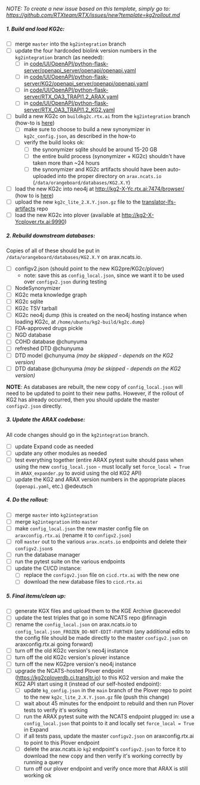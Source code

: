 _NOTE: To create a new issue based on this template, simply go to: https://github.com/RTXteam/RTX/issues/new?template=kg2rollout.md_

##### 1. Build and load KG2c:

- [ ] merge `master` into the `kg2integration` branch
- [ ] update the four hardcoded biolink version numbers in the `kg2integration` branch (as needed):
  - [ ] in [code/UI/OpenAPI/python-flask-server/openapi_server/openapi/openapi.yaml](../code/UI/OpenAPI/python-flask-server/openapi_server/openapi/openapi.yaml)
  - [ ] in [code/UI/OpenAPI/python-flask-server/KG2/openapi_server/openapi/openapi.yaml](../code/UI/OpenAPI/python-flask-server/KG2/openapi_server/openapi/openapi.yaml)
  - [ ] in [code/UI/OpenAPI/python-flask-server/RTX_OA3_TRAPI1.2_ARAX.yaml](../code/UI/OpenAPI/python-flask-server/RTX_OA3_TRAPI1.2_ARAX.yaml)
  - [ ] in [code/UI/OpenAPI/python-flask-server/RTX_OA3_TRAPI1.2_KG2.yaml](../code/UI/OpenAPI/python-flask-server/RTX_OA3_TRAPI1.2_KG2.yaml)
- [ ] build a new KG2c on `buildkg2c.rtx.ai` from the `kg2integration` branch (how-to is [here](https://github.com/RTXteam/RTX/tree/master/code/kg2c#build-kg2canonicalized))
  - [ ] make sure to choose to build a new synonymizer in `kg2c_config.json`, as described in the how-to
  - [ ] verify the build looks ok:
    - [ ] the synonymizer sqlite should be around 15-20 GB
    - [ ] the entire build process (synonymizer + KG2c) shouldn't have taken more than ~24 hours
    - [ ] the synonymizer and KG2c artifacts should have been auto-uploaded into the proper directory on `arax.ncats.io` (`/data/orangeboard/databases/KG2.X.Y`)
- [ ] load the new KG2c into neo4j at http://kg2-X-Yc.rtx.ai:7474/browser/ (how to is [here](https://github.com/RTXteam/RTX/tree/master/code/kg2c#host-kg2canonicalized-in-neo4j))
- [ ] upload the new `kg2c_lite_2.X.Y.json.gz` file to the [translator-lfs-artifacts](https://github.com/ncats/translator-lfs-artifacts/tree/main/files) repo
- [ ] load the new KG2c into plover (available at http://kg2-X-Ycplover.rtx.ai:9990)

##### 2. Rebuild downstream databases:

Copies of all of these should be put in `/data/orangeboard/databases/KG2.X.Y` on arax.ncats.io.

- [ ] configv2.json (should point to the new KG2pre/KG2c/plover)
    - note: save this as `config_local.json`, since we want it to be used over `configv2.json` during testing
- [ ] NodeSynonymizer
- [ ] KG2c meta knowledge graph
- [ ] KG2c sqlite
- [ ] KG2c TSV tarball
- [ ] KG2c neo4j dump (this is created on the neo4j hosting instance when loading KG2c, at `/home/ubuntu/kg2-build/kg2c.dump`)
- [ ] FDA-approved drugs pickle
- [ ] NGD database
- [ ] COHD database @chunyuma
- [ ] refreshed DTD @chunyuma
- [ ] DTD model @chunyuma _(may be skipped - depends on the KG2 version)_
- [ ] DTD database @chunyuma _(may be skipped - depends on the KG2 version)_

**NOTE**: As databases are rebuilt, the new copy of `config_local.json` will need to be updated to point to their new paths. However, if the rollout of KG2 has already occurred, then you should update the master `configv2.json` directly. 

##### 3. Update the ARAX codebase:

All code changes should go in the `kg2integration` branch.

- [ ] update Expand code as needed
- [ ] update any other modules as needed
- [ ] test everything together (entire ARAX pytest suite should pass when using the new `config_local.json` - must locally set `force_local = True` in `ARAX_expander.py` to avoid using the old KG2 API)
- [ ] update the KG2 and ARAX version numbers in the appropriate places (`openapi.yaml`, etc.) @edeutsch

##### 4. Do the rollout:

- [ ] merge `master` into `kg2integration`
- [ ] merge `kg2integration` into `master`
- [ ] make `config_local.json` the new master config file on `araxconfig.rtx.ai` (rename it to `configv2.json`)
- [ ] roll `master` out to the various `arax.ncats.io` endpoints and delete their `configv2.json`s
- [ ] run the database manager
- [ ] run the pytest suite on the various endpoints
- [ ] update the CI/CD instance:
  - [ ] replace the `configv2.json` file on `cicd.rtx.ai` with the new one
  - [ ] download the new database files to `cicd.rtx.ai`

##### 5. Final items/clean up:

- [ ] generate KGX files and upload them to the KGE Archive @acevedol
- [ ] update the test triples that go in some NCATS repo @finnagin
- [ ] rename the `config_local.json` on arax.ncats.io to `config_local.json_FROZEN_DO-NOT-EDIT-FURTHER` (any additional edits to the config file should be made directly to the master `configv2.json` on araxconfig.rtx.ai going forward)
- [ ] turn off the old KG2c version's neo4j instance
- [ ] turn off the old KG2c version's plover instance
- [ ] turn off the new KG2pre version's neo4j instance
- [ ] upgrade the NCATS-hosted Plover endpoint (https://kg2cploverdb.ci.transltr.io) to this KG2 version and make the KG2 API start using it (instead of our self-hosted endpoint): 
    - [ ] update `kg_config.json` in the `main` branch of the Plover repo to point to the new `kg2c_lite_2.X.Y.json.gz` file (push this change)
    - [ ] wait about 45 minutes for the endpoint to rebuild and then run Plover tests to verify it's working
    - [ ] run the ARAX pytest suite with the NCATS endpoint plugged in: use a `config_local.json` that points to it and locally set `force_local = True` in Expand
    - [ ] if all tests pass, update the master `configv2.json` on araxconfig.rtx.ai to point to this Plover endpoint
    - [ ] delete the arax.ncats.io `kg2` endpoint's `configv2.json` to force it to download the new copy and then verify it's working correctly by running a query
    - [ ] turn off our plover endpoint and verify once more that ARAX is still working ok